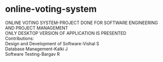 # online-voting-system
ONLINE VOTING SYSTEM-PROJECT DONE FOR SOFTWARE ENGINEERING AND PROJECT MANAGEMENT <br/>
ONLY DESKTOP VERSION OF APPLICATION IS PRESENTED <br/>
Contributions: <br/>
Design and Development of Software-Vishal S<br />
Database Management-Kalki J<br />
Software Testing-Bargav R<br />
